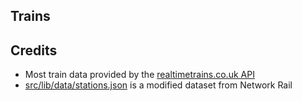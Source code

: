 ## Trains

## Credits

- Most train data provided by the [realtimetrains.co.uk API](https://www.realtimetrains.co.uk/about/developer/pull/docs/)
- [src/lib/data/stations.json](./src/lib/data/stations.json) is a modified dataset from Network Rail
